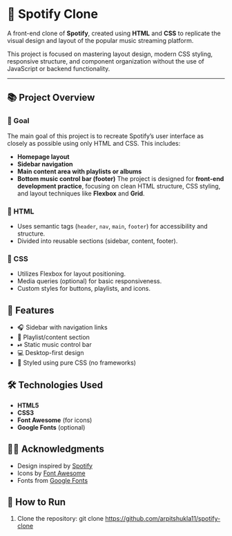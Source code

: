 # 🎵 Spotify Clone

A front-end clone of **Spotify**, created using **HTML** and **CSS** to replicate the visual design and layout of the popular music streaming platform.

This project is focused on mastering layout design, modern CSS styling, responsive structure, and component organization without the use of JavaScript or backend functionality.

---

## 📚 Project Overview

### 🎯 Goal

The main goal of this project is to recreate Spotify’s user interface as closely as possible using only HTML and CSS. This includes:

- **Homepage layout**
- **Sidebar navigation**
- **Main content area with playlists or albums**
- **Bottom music control bar (footer)**
The project is designed for **front-end development practice**, focusing on clean HTML structure, CSS styling, and layout techniques like **Flexbox** and **Grid**.

### 📄 HTML

- Uses semantic tags (`header`, `nav`, `main`, `footer`) for accessibility and structure.
- Divided into reusable sections (sidebar, content, footer).
  
### 🎨 CSS

- Utilizes Flexbox for layout positioning.
- Media queries (optional) for basic responsiveness.
- Custom styles for buttons, playlists, and icons.


## 🚀 Features

- 🎧 Sidebar with navigation links
- 🎼 Playlist/content section
- ⏯ Static music control bar
- 💻 Desktop-first design
- 🎨 Styled using pure CSS (no frameworks)


## 🛠 Technologies Used

- **HTML5**
- **CSS3**
- **Font Awesome** (for icons)
- **Google Fonts** (optional)

## 🙋‍♂️ Acknowledgments
- Design inspired by [Spotify](https://www.spotify.com/)
- Icons by [Font Awesome](https://fontawesome.com/)
- Fonts from [Google Fonts](https://fonts.google.com/)

 ## 🔧 How to Run

1. Clone the repository:
   git clone https://github.com/arpitshukla11/spotify-clone
